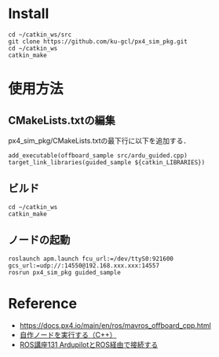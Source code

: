 # Install

```
cd ~/catkin_ws/src
git clone https://github.com/ku-gcl/px4_sim_pkg.git
cd ~/catkin_ws
catkin_make
```

# 使用方法
## CMakeLists.txtの編集
px4_sim_pkg/CMakeLists.txtの最下行に以下を追加する．

```
add_executable(offboard_sample src/ardu_guided.cpp)
target_link_libraries(guided_sample ${catkin_LIBRARIES})
```

## ビルド

```
cd ~/catkin_ws
catkin_make
```

## ノードの起動

```
roslaunch apm.launch fcu_url:=/dev/ttyS0:921600 gcs_url:=udp://:14550@192.168.xxx.xxx:14557
rosrun px4_sim_pkg guided_sample
```


# Reference
* https://docs.px4.io/main/en/ros/mavros_offboard_cpp.html
* [自作ノードを実行する（C++）](https://uenota.github.io/dronedoc/ja/runnode/runnodecpp.html)
* [ROS講座131 ArdupilotとROS経由で接続する](https://qiita.com/srs/items/09d217c8b9f9e21d2f1d)
